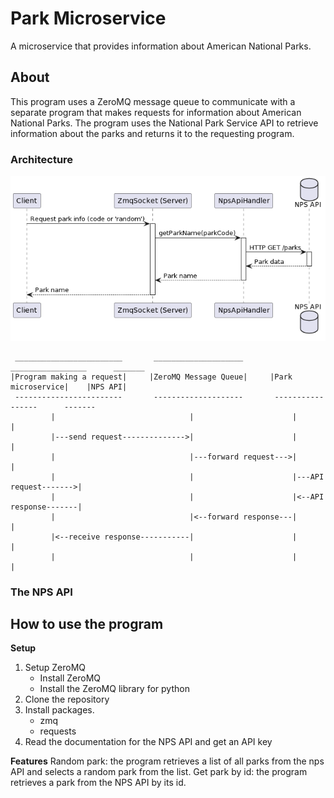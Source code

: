 # Park Microservice

A microservice that provides information about American National Parks.

## About

This program uses a ZeroMQ message queue to communicate with a separate program that makes requests for information about American National Parks. The program uses the National Park Service API to retrieve information about the parks and returns it to the requesting program.

### Architecture


![UML Sequence Diagram](https://github.com/vin100cent/ParkService/blob/main/SequenceDiagram.png)


```UML Diagram
 ________________________       ____________________       _________________      _______
|Program making a request|     |ZeroMQ Message Queue|     |Park microservice|    |NPS API|
 ------------------------       --------------------       -----------------      -------
         |                              |                      |                      |
         |---send request-------------->|                      |                      |
         |                              |---forward request--->|                      |
         |                              |                      |---API request------->|
         |                              |                      |<--API response-------|
         |                              |<--forward response---|                      |
         |<--receive response-----------|                      |                      |
         |                              |                      |                      |

```

### The NPS API

## How to use the program

**Setup**

1. Setup ZeroMQ
   - Install ZeroMQ
   - Install the ZeroMQ library for python
2. Clone the repository
3. Install packages.
   - zmq
   - requests
4. Read the documentation for the NPS API and get an API key

**Features**
Random park: the program retrieves a list of all parks from the nps API and selects a random park from the list.
Get park by id: the program retrieves a park from the NPS API by its id.
